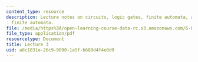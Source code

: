 ```yaml
---
content_type: resource
description: Lecture notes on circuits, logic gates, finite automata, and nondeterministic
  finite automata.
file: /media/https%3A/open-learning-course-data-rc.s3.amazonaws.com/6-080-great-ideas-in-theoretical-computer-science-spring-2008/a8c1831e26c990901a5fb689d4f4e0d9_lec3.pdf
file_type: application/pdf
resourcetype: Document
title: Lecture 3
uid: a8c1831e-26c9-9090-1a5f-b689d4f4e0d9
---
```

